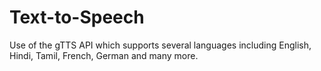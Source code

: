# Text-to-Speech
Use of the gTTS API which supports several languages including English, Hindi, Tamil, French, German and many more.
